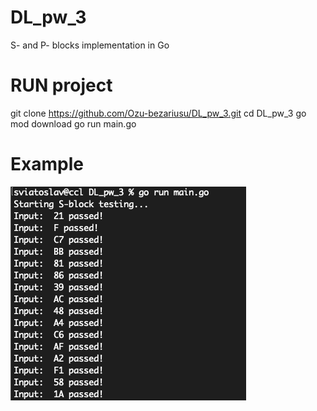 # DL_pw_3
S- and P- blocks implementation in Go

# RUN project
git clone https://github.com/Ozu-bezariusu/DL_pw_3.git
cd DL_pw_3
go mod download
go run main.go

# Example 
![Alt text](image.png)

